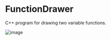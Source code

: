 # FunctionDrawer

C++ program for drawing two variable functions.

![image](https://github.com/DemeterAbelBence/FunctionDrawer/assets/124840546/93efad0f-7b60-43b6-8e0b-9e24b8fe0299)

